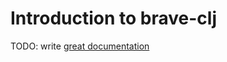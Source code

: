 # Introduction to brave-clj

TODO: write [great documentation](http://jacobian.org/writing/what-to-write/)
